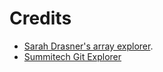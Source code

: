# Credits

* [Sarah Drasner's array explorer](https://github.com/sdras/array-explorer).
* [Summitech Git Explorer](https://gitexplorer.com)